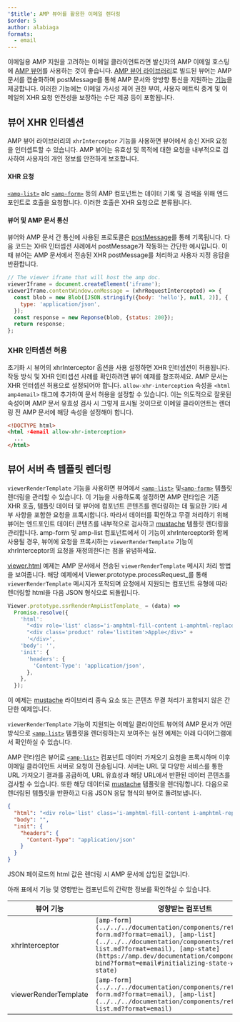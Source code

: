 ```yaml
---
'$title': AMP 뷰어를 활용한 이메일 렌더링
$order: 5
author: alabiaga
formats:
  - email
---
```


이메일용 AMP 지원을 고려하는 이메일 클라이언트라면 발신자의 AMP 이메일 호스팅에 [AMP 뷰어](https://github.com/ampproject/amphtml/blob/master/extensions/amp-viewer-integration/integrating-viewer-with-amp-doc-guide.md)를 사용하는 것이 좋습니다. [AMP 뷰어 라이브러리](https://github.com/ampproject/amphtml/tree/master/extensions/amp-viewer-integration)로 빌드된 뷰어는 AMP 문서를 캡슐화하며 postMessage를 통해 AMP 문서와 양방향 통신을 지원하는 [기능](https://github.com/ampproject/amphtml/blob/master/extensions/amp-viewer-integration/CAPABILITIES.md)을 제공합니다. 이러한 기능에는 이메일 가시성 제어 권한 부여, 사용자 메트릭 중계 및 이메일의 XHR 요청 안전성을 보장하는 수단 제공 등이 포함됩니다.

## 뷰어 XHR 인터셉션

AMP 뷰어 라이브러리의 `xhrInterceptor` 기능을 사용하면 뷰어에서 송신 XHR 요청을 인터셉트할 수 있습니다. AMP 뷰어는 유효성 및 목적에 대한 요청을 내부적으로 검사하여 사용자의 개인 정보를 안전하게 보호합니다.

#### XHR 요청

[`<amp-list>`](../../../documentation/components/reference/amp-list.md?format=email) alc [`<amp-form>`](../../../documentation/components/reference/amp-form.md?format=email) 등의 AMP 컴포넌트는 데이터 기록 및 검색을 위해 엔드포인트로 호출을 요청합니다. 이러한 호출은 XHR 요청으로 분류됩니다.

#### 뷰어 및 AMP 문서 통신

뷰어와 AMP 문서 간 통신에 사용된 프로토콜은 [postMessage](https://developer.mozilla.org/en-US/docs/Web/API/Window/postMessage)를 통해 기록됩니다. 다음 코드는 XHR 인터셉션 사례에서 postMessage가 작동하는 간단한 예시입니다. 이때 뷰어는 AMP 문서에서 전송된 XHR postMessage를 처리하고 사용자 지정 응답을 반환합니다.

```js
// The viewer iframe that will host the amp doc.
viewerIframe = document.createElement('iframe');
viewerIframe.contentWindow.onMessage = (xhrRequestIntercepted) => {
  const blob = new Blob([JSON.stringify({body: 'hello'}, null, 2)], {
    type: 'application/json',
  });
  const response = new Reponse(blob, {status: 200});
  return response;
};
```

### XHR 인터셉션 허용

초기화 시 뷰어의 xhrInterceptor 옵션을 사용 설정하면 XHR 인터셉션이 허용됩니다. 작동 방식 및 XHR 인터셉션 사례를 확인하려면 뷰어 예제를 참조하세요. AMP 문서는 XHR 인터셉션 허용으로 설정되어야 합니다. `allow-xhr-interception` 속성을 `<html amp4email>` 태그에 추가하여 문서 허용을 설정할 수 있습니다. 이는 의도적으로 잘못된 속성이며 AMP 문서 유효성 검사 시 그렇게 표시될 것이므로 이메일 클라이언트는 렌더링 전 AMP 문서에 해당 속성을 설정해야 합니다.

```html
<!DOCTYPE html>
<html ⚡4email allow-xhr-interception>
  ...
</html>
```

## 뷰어 서버 측 템플릿 렌더링

`viewerRenderTemplate` 기능을 사용하면 뷰어에서 [`<amp-list>`](../../../documentation/components/reference/amp-list.md?format=email) 및[`<amp-form>`](../../../documentation/components/reference/amp-form.md?format=email) 템플릿 렌더링을 관리할 수 있습니다. 이 기능을 사용하도록 설정하면 AMP 런타임은 기존 XHR 호출, 템플릿 데이터 및 뷰어에 컴포넌트 콘텐츠를 렌더링하는 데 필요한 기타 세부 사항을 포함한 요청을 프록시합니다. 따라서 데이터를 확인하고 무결 처리하기 위해 뷰어는 엔드포인트 데이터 콘텐츠를 내부적으로 검사하고 [mustache](https://mustache.github.io/) 템플릿 렌더링을 관리합니다. amp-form 및 amp-list 컴포넌트에서 이 기능이 xhrInterceptor와 함께 사용될 경우, 뷰어에 요청을 프록시하는 `viewerRenderTemplate` 기능이 xhrInterceptor의 요청을 재정의한다는 점을 유념하세요.

[viewer.html](https://github.com/ampproject/amphtml/blob/master/examples/viewer.html) 예제는 AMP 문서에서 전송된 `viewerRenderTemplate` 메시지 처리 방법을 보여줍니다. 해당 예제에서 Viewer.prototype.processRequest\_를 통해 `viewerRenderTemplate` 메시지가 포착되며 요청에서 지원되는 컴포넌트 유형에 따라 렌더링할 html을 다음 JSON 형식으로 되돌립니다.

```js
Viewer.prototype.ssrRenderAmpListTemplate_ = (data) =>
  Promise.resolve({
    'html':
      "<div role='list' class='i-amphtml-fill-content i-amphtml-replaced-content'>" +
      "<div class='product' role='listitem'>Apple</div>" +
      '</div>',
    'body': '',
    'init': {
      'headers': {
        'Content-Type': 'application/json',
      },
    },
  });
```

이 예제는 [mustache](https://mustache.github.io/) 라이브러리 종속 요소 또는 콘텐츠 무결 처리가 포함되지 않은 간단한 예제입니다.

`viewerRenderTemplate` 기능이 지원되는 이메일 클라이언트 뷰어의 AMP 문서가 어떤 방식으로 [`<amp-list>`](../../../documentation/components/reference/amp-list.md?format=email) 템플릿을 렌더링하는지 보여주는 실전 예제는 아래 다이어그램에서 확인하실 수 있습니다.

<amp-img alt="Viewer render template diagram" layout="responsive" width="372" height="279" src="/static/img/docs/viewer_render_template_diagram.png"></amp-img>

AMP 런타임은 뷰어로 [`<amp-list>`](../../../documentation/components/reference/amp-list.md?format=email) 컴포넌트 데이터 가져오기 요청을 프록시하며 이후 이메일 클라이언트 서버로 요청이 전송됩니다. 서버는 URL 및 다양한 서비스를 통한 URL 가져오기 결과를 공급하여, URL 유효성과 해당 URL에서 반환된 데이터 콘텐츠를 검사할 수 있습니다. 또한 해당 데이터로 [mustache](https://mustache.github.io/) 템플릿을 렌더링합니다. 다음으로 렌더링된 템플릿을 반환하고 다음 JSON 응답 형식의 뷰어로 돌려보냅니다.

```json
{
  "html": "<div role='list' class='i-amphtml-fill-content i-amphtml-replaced-content'> <div class='product' role='listitem'>List item 1</div> <div class='product' role='listitem'>List item 2</div> </div>",
  "body": "",
  "init": {
    "headers": {
      "Content-Type": "application/json"
    }
  }
}
```

JSON 페이로드의 html 값은 렌더링 시 AMP 문서에 삽입된 값입니다.

아래 표에서 기능 및 영향받는 컴포넌트의 간략한 정보를 확인하실 수 있습니다.

<table>
  <thead>
    <tr>
      <th width="30%">뷰어 기능</th>
      <th>영향받는 컴포넌트</th>
    </tr>
  </thead>
  <tbody>
    <tr>
      <td>xhrInterceptor</td>
      <td><code>[amp-form](../../../documentation/components/reference/amp-form.md?format=email), [amp-list](../../../documentation/components/reference/amp-list.md?format=email), [amp-state](https://amp.dev/documentation/components/amp-bind?format=email#initializing-state-with-amp-state)</code></td>
    </tr>
     <tr>
       <td>viewerRenderTemplate</td>
       <td><code>[amp-form](../../../documentation/components/reference/amp-form.md?format=email), [amp-list](../../../documentation/components/reference/amp-list.md?format=email)</code></td>
    </tr>
  </tbody>
</table>
